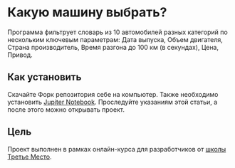 # Какую машину выбрать?

Программа фильтрует словарь из 10 автомобилей разных категорий по нескольким ключевым параметрам: Дата выпуска, Объем двигателя, Страна производитель, Время разгона до 100 км (в секундах), Цена, Привод.

## Как установить

Скачайте Форк репозитория себе на компьютер. Также необходимо установить [Jupiter Notebook](How%20to%20install%20Jupiter%20Notebook.md). Проследуйте указаниям этой статьи, а после этого можно открывать проект.

## Цель

Проект выполнен в рамках онлайн-курса для разработчиков от [школы Третье Место](https://3place.ru).
